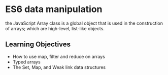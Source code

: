 # ES6 data manipulation

the JavaScript Array class is a global object that is used in the construction of arrays; which are high-level, list-like objects.

## Learning Objectives

- How to use map, filter and reduce on arrays
- Typed arrays
- The Set, Map, and Weak link data structures
